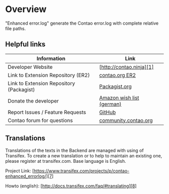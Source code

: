 # Overview

"Enhanced error.log" generate the Contao error.log with complete relative file paths.

## Helpful links

Information | Link
----------- | ----
Developer Website | [http://contao.ninja][1]
Link to Extension Repository (ER2) | [contao.org ER2][2]
Link to Extension Repository (Packagist) | [Packagist.org][3]
Donate the developer | [Amazon wish list (german)][4]
Report Issues / Feature Requests | [GitHub][5]
Contao forum for questions | [community.contao.org][6]

## Translations

Translations of the texts in the Backend  are managed with using of Transifex.
To create a new translation or to help to maintain an existing one, please
register at transifex.com. Base language is English.

Project Link: [https://www.transifex.com/projects/p/contao-enhanced_errorlog/][7]

Howto (english): [http://docs.transifex.com/faq/#translating][8]


[1]: http://contao.ninja
[2]: https://contao.org/en/extension-list/view/errorlog_enhanced.en.html
[3]: https://packagist.org/packages/bugbuster/errorlog_enhanced
[4]: http://www.amazon.de/wishlist/26HHEJOU03G76
[5]: https://github.com/BugBuster1701/errorlog_enhanced/issues
[6]: https://community.contao.org/en/forumdisplay.php?143
[7]: https://www.transifex.com/projects/p/contao-enhanced_errorlog/
[8]: http://docs.transifex.com/faq/#translating
